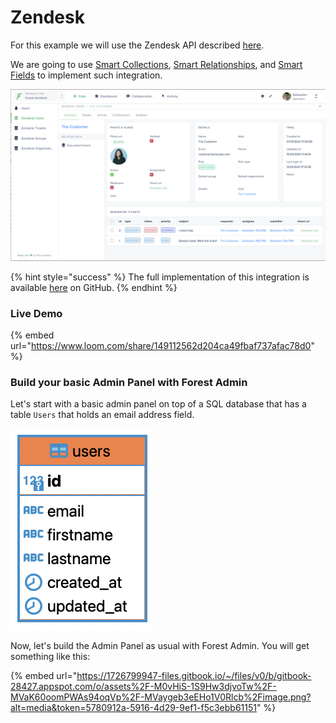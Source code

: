 # Zendesk

For this example we will use the Zendesk API described [here](https://developer.zendesk.com/rest\_api/docs/support/introduction).&#x20;

We are going to use [Smart Collections](../../smart-collections/), [Smart Relationships](../../models/relationships/create-a-smart-relationship/), and [Smart Fields](../../smart-fields/) to implement such integration.

![](<../../../.gitbook/assets/image (481).png>)

{% hint style="success" %}
The full implementation of this integration is available [here](https://github.com/existenz31/forest-zendesk) on GitHub.
{% endhint %}

### Live Demo

{% embed url="https://www.loom.com/share/149112562d204ca49fbaf737afac78d0" %}

### Build your basic Admin Panel with Forest Admin

Let's start with a basic admin panel on top of a SQL database that has a table `Users` that holds an email address field.

![](<../../../.gitbook/assets/image (546).png>)

Now, let's build the Admin Panel as usual with Forest Admin. You will get something like this:

<!-- markdown-link-check-disable -->

{% embed url="https://1726799947-files.gitbook.io/~/files/v0/b/gitbook-28427.appspot.com/o/assets%2F-M0vHiS-1S9Hw3djvoTw%2F-MVaK60oomPWAs94oqVp%2F-MVaygeb3eEHo1V0Rlcb%2Fimage.png?alt=media&token=5780912a-5916-4d29-9ef1-f5c3ebb61151" %}

<!-- markdown-link-check-enable -->
